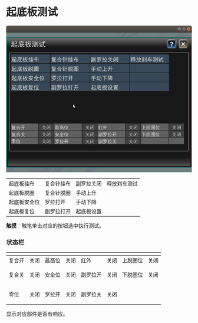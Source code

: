 # 起底板测试

![](https://raw.githubusercontent.com/HQwangyun/HQ-image/master/%E8%B5%B7%E5%BA%95%E6%9D%BF%E6%B5%8B%E8%AF%95.png)

|   |   |   |   |
| :--- | :--- | :--- | :--- |
| 起底板挂布 | 复合针挂布 | 副罗拉关闭 | 释放刹车测试 |
| 起底板脱圈 | 复合针脱圈 | 手动上升 |   |
| 起底板安全位 | 罗拉打开 | 手动下降 |   |
| 起底板复位 | 副罗拉打开 | 起底板设置 |   |

**触摸**：触笔单击对应的按钮选中执行测试。

### 状态栏

<table>
  <thead>
    <tr>
      <th style="text-align:left"></th>
      <th style="text-align:center"></th>
      <th style="text-align:left"></th>
      <th style="text-align:center"></th>
      <th style="text-align:left"></th>
      <th style="text-align:center"></th>
      <th style="text-align:left"></th>
      <th style="text-align:center"></th>
    </tr>
  </thead>
  <tbody>
    <tr>
      <td style="text-align:left">&#x590D;&#x5408;&#x5F00;</td>
      <td style="text-align:center">&#x5173;&#x95ED;</td>
      <td style="text-align:left">&#x6700;&#x9AD8;&#x4F4D;</td>
      <td style="text-align:center">&#x5173;&#x95ED;</td>
      <td style="text-align:left">&#x7EA2;&#x5916;</td>
      <td style="text-align:center">&#x5173;&#x95ED;</td>
      <td style="text-align:left">&#x4E0A;&#x8131;&#x5708;&#x4F4D;</td>
      <td style="text-align:center">&#x5173;&#x95ED;</td>
    </tr>
    <tr>
      <td style="text-align:left">
        <p></p>
        <p>&#x590D;&#x5408;&#x5173;</p>
      </td>
      <td style="text-align:center">&#x5173;&#x95ED;</td>
      <td style="text-align:left">&#x5B89;&#x5168;&#x4F4D;</td>
      <td style="text-align:center">&#x5173;&#x95ED;</td>
      <td style="text-align:left">&#x526F;&#x7F57;&#x62C9;&#x5F00;</td>
      <td style="text-align:center">&#x5173;&#x95ED;</td>
      <td style="text-align:left">&#x4E0B;&#x8131;&#x5708;&#x4F4D;</td>
      <td style="text-align:center">&#x5173;&#x95ED;</td>
    </tr>
    <tr>
      <td style="text-align:left">
        <p></p>
        <p>&#x96F6;&#x4F4D;</p>
      </td>
      <td style="text-align:center">&#x5173;&#x95ED;</td>
      <td style="text-align:left">&#x7F57;&#x62C9;&#x5F00;</td>
      <td style="text-align:center">&#x5173;&#x95ED;</td>
      <td style="text-align:left">&#x526F;&#x7F57;&#x62C9;&#x5173;</td>
      <td style="text-align:center">&#x5173;&#x95ED;</td>
      <td style="text-align:left"></td>
      <td style="text-align:center"></td>
    </tr>
  </tbody>
</table>显示对应部件是否有响应。

